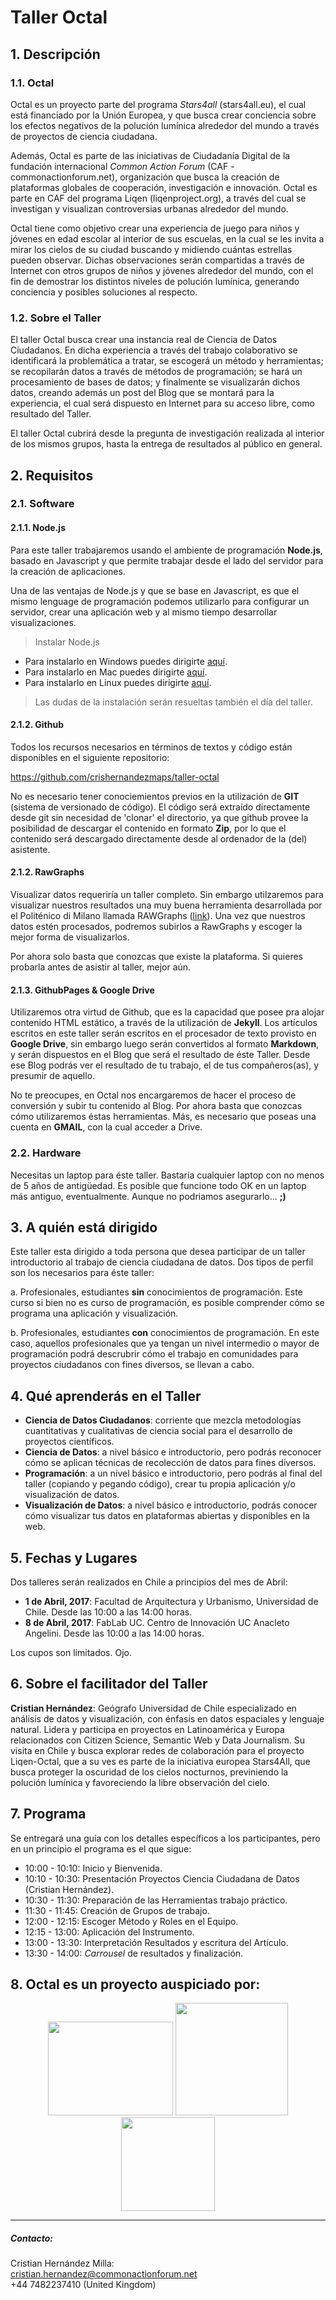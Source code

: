 # Taller Octal

## 1. Descripción

### 1.1. Octal
Octal es un proyecto parte del programa *Stars4all* (stars4all.eu), el cual está financiado por la Unión Europea, y que busca crear conciencia sobre los efectos negativos de la polución lumínica alrededor del mundo a través de proyectos de ciencia ciudadana.

Además, Octal es parte de las iniciativas de Ciudadanía Digital de la fundación internacional *Common Action Forum* (CAF - commonactionforum.net), organización que busca la creación de plataformas globales de cooperación, investigación e innovación. Octal es parte en CAF del programa Liqen (liqenproject.org), a través del cual se investigan y visualizan controversias urbanas alrededor del mundo.

Octal tiene como objetivo crear una experiencia de juego para niños y jóvenes en edad escolar al interior de sus escuelas, en la cual se les invita a mirar los cielos de su ciudad buscando y midiendo cuántas estrellas pueden observar. Dichas observaciones serán compartidas a través de Internet con otros grupos de niños y jóvenes alrededor del mundo, con el fin de demostrar los distintos niveles de polución lumínica, generando conciencia y posibles soluciones al respecto.

### 1.2. Sobre el Taller
El taller Octal busca crear una instancia real de Ciencia de Datos Ciudadanos. En dicha experiencia a través del trabajo colaborativo se identificará la problemática a tratar, se escogerá un método y herramientas; se recopilarán datos a través de métodos de programación; se hará un procesamiento de bases de datos; y finalmente se visualizarán dichos datos, creando además un post del Blog que se montará para la experiencia, el cual será dispuesto en Internet para su acceso libre, como resultado del Taller.

El taller Octal cubrirá desde la pregunta de investigación realizada al interior de los mismos grupos, hasta la entrega de resultados al público en general.

## 2. Requisitos

### 2.1. Software

#### 2.1.1. Node.js
Para este taller trabajaremos usando el ambiente de programación **Node.js**, basado en Javascript y que permite trabajar desde el lado del servidor para la creación de aplicaciones.

Una de las ventajas de Node.js y que se base en Javascript, es que el mismo lenguage de programación podemos utilizarlo para configurar un servidor, crear una aplicación web y al mismo tiempo desarrollar visualizaciones.

> Instalar Node.js
- Para instalarlo en Windows puedes dirigirte [aquí](#).
- Para instalarlo en Mac puedes dirigirte [aquí](#).
- Para instalarlo en Linux puedes dirigirte [aquí](#).

> Las dudas de la instalación serán resueltas también el día del taller.

#### 2.1.2. Github
Todos los recursos necesarios en términos de textos y código están disponibles en el siguiente repositorio:

https://github.com/crishernandezmaps/taller-octal

No es necesario tener conociemientos previos en la utilización de **GIT** (sistema de versionado de código). El código será extraído directamente desde git sin necesidad de 'clonar' el directorio, ya que github provee la posibilidad de descargar el contenido en formato **Zip**, por lo que el contenido será descargado directamente desde al ordenador de la (del) asistente.

#### 2.1.2. RawGraphs
Visualizar datos requeriría un taller completo. Sin embargo utilzaremos para visualizar nuestros resultados una muy buena herramienta desarrollada por el Politénico di Milano llamada RAWGraphs ([link](http://rawgraphs.io/)). Una vez que nuestros datos estén procesados, podremos subirlos a RawGraphs y escoger la mejor forma de visualizarlos.

Por ahora solo basta que conozcas que existe la plataforma. Si quieres probarla antes de asistir al taller, mejor aún.

#### 2.1.3. GithubPages & Google Drive
Utilizaremos otra virtud de Github, que es la capacidad que posee pra alojar contenido HTML estático, a través de la utilización de **Jekyll**. Los artículos escritos en este taller serán escritos en el procesador de texto provisto en **Google Drive**, sin embargo luego serán convertidos al formato **Markdown**, y serán dispuestos en el Blog que será el resultado de éste Taller. Desde ese Blog podrás ver el resultado de tu trabajo, el de tus compañeros(as), y presumir de aquello.

No te preocupes, en Octal nos encargaremos de hacer el proceso de conversión y subir tu contenido al Blog. Por ahora basta que conozcas cómo utilizaremos éstas herramientas. Más, es necesario que poseas una cuenta en **GMAIL**, con la cual acceder a Drive.

### 2.2. Hardware
Necesitas un laptop para éste taller. Bastaría cualquier laptop con no menos de 5 años de antigüedad. Es posible que funcione todo OK en un laptop más antiguo, eventualmente. Aunque no podriamos asegurarlo... **;)**

## 3. A quién está dirigido
Este taller esta dirigido a toda persona que desea participar de un taller introductorio al trabajo de ciencia ciudadana de datos. Dos tipos de perfil son los necesarios para éste taller:

a. Profesionales, estudiantes **sin** conocimientos de programación. Este curso si bien no es curso de programación, es posible comprender cómo se programa una aplicación y visualización.

b. Profesionales, estudiantes **con** conocimientos de programación. En este caso, aquellos profesionales que ya tengan un nivel intermedio o mayor de programación podrá descrubrir cómo el trabajo en comunidades para proyectos ciudadanos con fines diversos, se llevan a cabo.

## 4. Qué aprenderás en el Taller
- **Ciencia de Datos Ciudadanos**: corriente que mezcla metodologías cuantitativas y cualitativas de ciencia social para el desarrollo de proyectos científicos.
- **Ciencia de Datos**: a nivel básico e introductorio, pero podrás reconocer cómo se aplican técnicas de recolección de datos para fines diversos.
- **Programación**: a un nivel básico e introductorio, pero podrás al final del taller (copiando y pegando código), crear tu propia aplicación y/o visualización de datos.
- **Visualización de Datos**: a nivel básico e introductorio, podrás conocer cómo visualizar tus datos en plataformas abiertas y disponibles en la web.

## 5. Fechas y Lugares
Dos talleres serán realizados en Chile a principios del mes de Abril:

- **1 de Abril, 2017**: Facultad de Arquitectura y Urbanismo, Universidad de Chile. Desde las 10:00 a las 14:00 horas.
- **8 de Abril, 2017**: FabLab UC. Centro de Innovación UC Anacleto Angelini. Desde las 10:00 a las 14:00 horas.

Los cupos son limitados. Ojo.

## 6. Sobre el facilitador del Taller
**Cristian Hernández**: Geógrafo Universidad de Chile especializado en análisis de datos y visualización, con énfasis en datos espaciales y lenguaje natural. Lidera y participa en proyectos en Latinoamérica y Europa relacionados con Citizen Science, Semantic Web y Data Journalism. Su visita en Chile y busca explorar redes de colaboración para el proyecto Liqen-Octal, que a su ves es parte de la iniciativa europea Stars4All, que busca proteger la oscuridad de los cielos nocturnos, previniendo la polución lumínica y favoreciendo la libre observación del cielo.

## 7. Programa
Se entregará una guía con los detalles específicos a los participantes, pero en un principio el programa es el que sigue:

+ 10:00 - 10:10: Inicio y Bienvenida.
+ 10:10 - 10:30: Presentación Proyectos Ciencia Ciudadana de Datos (Cristian Hernández).
+ 10:30 - 11:30: Preparación de las Herramientas trabajo práctico.
+ 11:30 - 11:45: Creación de Grupos de trabajo.
+ 12:00 - 12:15: Escoger Método y Roles en el Equipo.
+ 12:15 - 13:00: Aplicación del Instrumento.
+ 13:00 - 13:30: Interpretación Resultados y escritura del Artículo.
+ 13:30 - 14:00: *Carrousel* de resultados y finalización.

## 8. Octal es un proyecto auspiciado por:
<div style="text-align: center;">
<img src="https://europa.eu/european-union/sites/europaeu/files/docs/body/flag_yellow_low.jpg" height="150" width="200">
<img src="http://www.sky-live.tv/logos/stars4all-1.png" height="180" width="180">
<img src="https://media.licdn.com/mpr/mpr/shrink_200_200/AAEAAQAAAAAAAAZAAAAAJDAxYmYwZGNiLWMzYjMtNGE2Mi1iNDJlLWVmMzZmZGYzOTYxMw.png" height="150" width="150">
</div>

---
##### Contacto:
Cristian Hernández Milla: <br>
cristian.hernandez@commonactionforum.net <br>
+44 7482237410 (United Kingdom)
